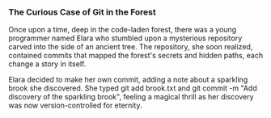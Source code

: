 ### The Curious Case of Git in the Forest

Once upon a time, deep in the code-laden forest, there was a young programmer named Elara who stumbled upon a mysterious repository carved into the side of an ancient tree. The repository, she soon realized, contained commits that mapped the forest's secrets and hidden paths, each change a story in itself.

Elara decided to make her own commit, adding a note about a sparkling brook she discovered. She typed git add brook.txt and git commit -m "Add discovery of the sparkling brook", feeling a magical thrill as her discovery was now version-controlled for eternity.
